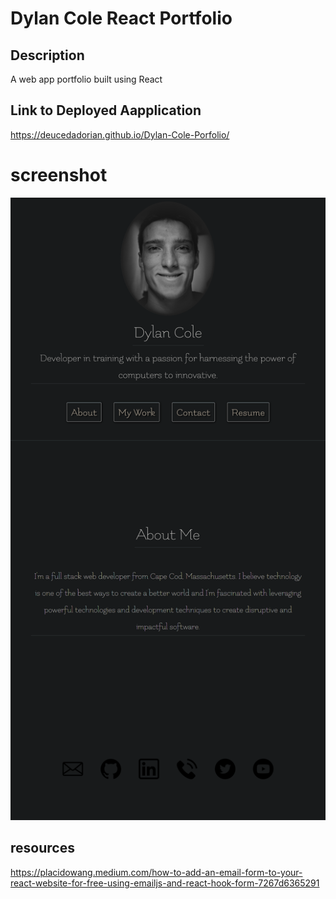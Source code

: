 # Dylan Cole React Portfolio

## Description

A web app portfolio built using React

## Link to Deployed Aapplication

https://deucedadorian.github.io/Dylan-Cole-Porfolio/

# screenshot

![Screenshot of the application](./app_screenshot.png)

## resources

https://placidowang.medium.com/how-to-add-an-email-form-to-your-react-website-for-free-using-emailjs-and-react-hook-form-7267d6365291